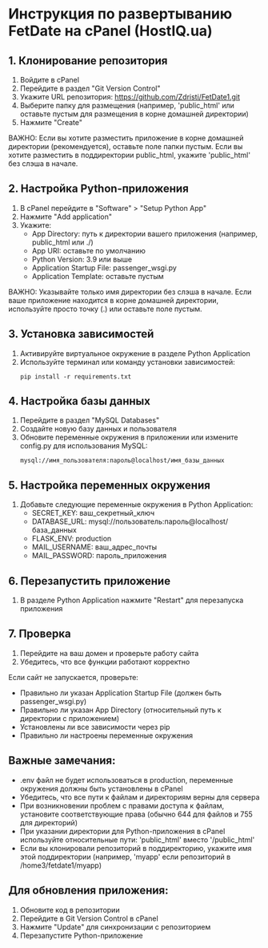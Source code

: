 # Инструкция по развертыванию FetDate на cPanel (HostIQ.ua)

## 1. Клонирование репозитория
1. Войдите в cPanel
2. Перейдите в раздел "Git Version Control"
3. Укажите URL репозитория: https://github.com/Zdristi/FetDate1.git
4. Выберите папку для размещения (например, 'public_html' или оставьте пустым для размещения в корне домашней директории)
5. Нажмите "Create"

ВАЖНО: Если вы хотите разместить приложение в корне домашней директории (рекомендуется), оставьте поле папки пустым.
Если вы хотите разместить в поддиректории public_html, укажите 'public_html' без слэша в начале.

## 2. Настройка Python-приложения
1. В cPanel перейдите в "Software" > "Setup Python App"
2. Нажмите "Add application"
3. Укажите:
   - App Directory: путь к директории вашего приложения (например, public_html или ./)
   - App URI: оставьте по умолчанию
   - Python Version: 3.9 или выше
   - Application Startup File: passenger_wsgi.py
   - Application Template: оставьте пустым

ВАЖНО: Указывайте только имя директории без слэша в начале. Если ваше приложение находится в корне домашней директории, используйте просто точку (.) или оставьте поле пустым.

## 3. Установка зависимостей
1. Активируйте виртуальное окружение в разделе Python Application
2. Используйте терминал или команду установки зависимостей:
   ```
   pip install -r requirements.txt
   ```

## 4. Настройка базы данных
1. Перейдите в раздел "MySQL Databases"
2. Создайте новую базу данных и пользователя
3. Обновите переменные окружения в приложении или измените config.py для использования MySQL:
   ```
   mysql://имя_пользователя:пароль@localhost/имя_базы_данных
   ```

## 5. Настройка переменных окружения
1. Добавьте следующие переменные окружения в Python Application:
   - SECRET_KEY: ваш_секретный_ключ
   - DATABASE_URL: mysql://пользователь:пароль@localhost/база_данных
   - FLASK_ENV: production
   - MAIL_USERNAME: ваш_адрес_почты
   - MAIL_PASSWORD: пароль_приложения

## 6. Перезапустить приложение
1. В разделе Python Application нажмите "Restart" для перезапуска приложения

## 7. Проверка
1. Перейдите на ваш домен и проверьте работу сайта
2. Убедитесь, что все функции работают корректно

Если сайт не запускается, проверьте:
- Правильно ли указан Application Startup File (должен быть passenger_wsgi.py)
- Правильно ли указан App Directory (относительный путь к директории с приложением)
- Установлены ли все зависимости через pip
- Правильно ли настроены переменные окружения

## Важные замечания:
- .env файл не будет использоваться в production, переменные окружения должны быть установлены в cPanel
- Убедитесь, что все пути к файлам и директориям верны для сервера
- При возникновении проблем с правами доступа к файлам, установите соответствующие права (обычно 644 для файлов и 755 для директорий)
- При указании директории для Python-приложения в cPanel используйте относительные пути: 'public_html' вместо '/public_html'
- Если вы клонировали репозиторий в поддиректорию, укажите имя этой поддиректории (например, 'myapp' если репозиторий в /home3/fetdate1/myapp)

## Для обновления приложения:
1. Обновите код в репозитории
2. Перейдите в Git Version Control в cPanel
3. Нажмите "Update" для синхронизации с репозиторием
4. Перезапустите Python-приложение